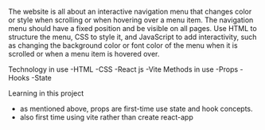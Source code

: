 The website is all about an interactive navigation menu that changes color or style when scrolling or when hovering over a menu item. The navigation menu should have a fixed position and be visible on all pages. Use HTML to structure the menu, CSS to style it, and JavaScript to add interactivity, such as changing the background color or font color of the menu when it is scrolled or when a menu item is hovered over.

Technology in use
-HTML
-CSS
-React js
-Vite
Methods in use
-Props
-Hooks
-State

Learning in this project
- as mentioned above, props are first-time use state and hook concepts.
- also first time using vite rather than create react-app 
